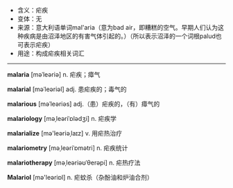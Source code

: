 - <span class="definition">含义：疟疾</span>
- <span class="definition">变体：无</span>
- <span class="definition">来源：意大利语单词mal'aria（意为bad air，即糟糕的空气。早期人们认为这种疾病是由沼泽地区的有害气体引起的。）（所以表示沼泽的一个词根palud也可表示疟疾）</span>
- <span class="definition">用途：构成疟疾相关词汇</span>

---

<span class="vocabulary">**malaria**</span> [məˈleəriə] n. 疟疾；瘴气

<span class="vocabulary">**malarial**</span> [məˈleəriəl] adj. 患疟疾的；毒气的

<span class="vocabulary">**malarious**</span> [məˈleəriəs] adj.（患）疟疾的，（有）瘴气的

<span class="vocabulary">**malariology**</span> [məˌleəriˈɒlədʒi] n. 疟疾学

<span class="vocabulary">**malarialize**</span> [mә'leәriәˌlaɪz] v. 用疟热治疗

<span class="vocabulary">**malariometry**</span> [məˌleəriˈɒmәtri] n. 疟疾统计

<span class="vocabulary">**malariotherapy**</span> [məˌleəriəʊˈθerəpi] n. 疟热疗法

<span class="vocabulary">**Malariol**</span> [mә'leәriɒl] n. 疟蚊杀（杂酚油和炉油合剂）
